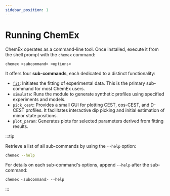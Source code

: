 ```yaml
---
sidebar_position: 1
---
```


# Running ChemEx

ChemEx operates as a command-line tool. Once installed, execute it from the shell prompt with the `chemex` command:

```shell
chemex <subcommand> <options>
```

It offers four **sub-commands**, each dedicated to a distinct functionality:

- [`fit`](fitting/chemex_fit.md): Initiates the fitting of experimental data. This is the primary sub-command for most ChemEx users.
- `simulate`: Runs the module to generate synthetic profiles using specified experiments and models.
- `pick_cest`: Provides a small GUI for plotting CEST, cos-CEST, and D-CEST profiles. It facilitates interactive dip picking and initial estimation of minor state positions.
- `plot_param`: Generates plots for selected parameters derived from fitting results.

:::tip

Retrieve a list of all sub-commands by using the `--help` option:

```bash
chemex --help
```

For details on each sub-command's options, append `--help` after the sub-command:

```bash
chemex <subcommand> --help
```

:::